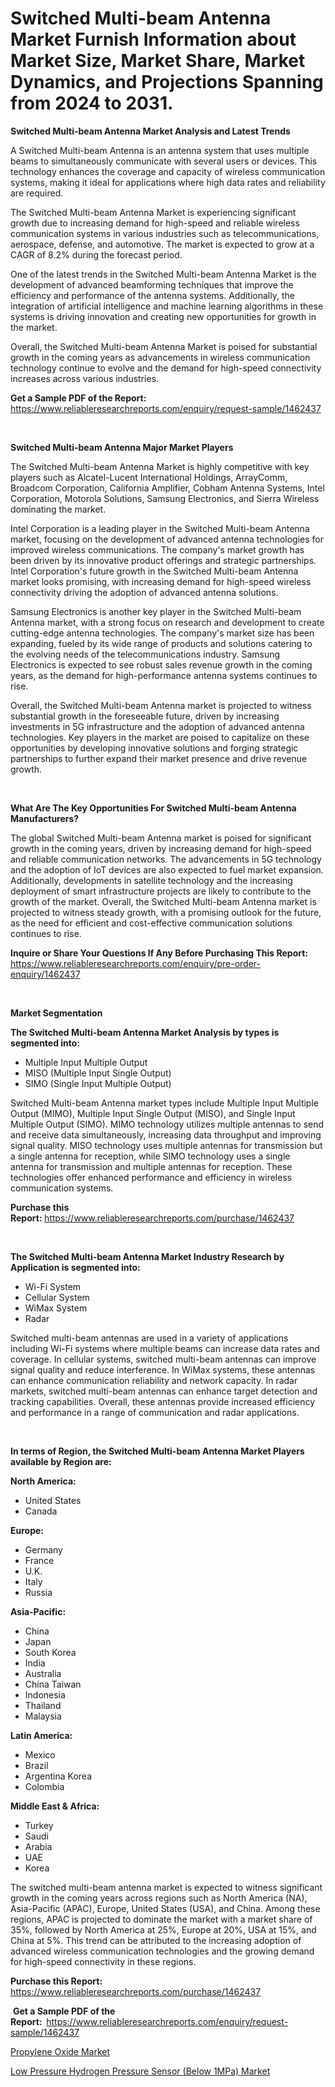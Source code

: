 <p><h1>Switched Multi-beam Antenna Market Furnish Information about Market Size, Market Share, Market Dynamics, and Projections Spanning from 2024 to 2031.</h1></p><p><strong>Switched Multi-beam Antenna Market Analysis and Latest Trends</strong></p>
<p><p>A Switched Multi-beam Antenna is an antenna system that uses multiple beams to simultaneously communicate with several users or devices. This technology enhances the coverage and capacity of wireless communication systems, making it ideal for applications where high data rates and reliability are required.</p><p>The Switched Multi-beam Antenna Market is experiencing significant growth due to increasing demand for high-speed and reliable wireless communication systems in various industries such as telecommunications, aerospace, defense, and automotive. The market is expected to grow at a CAGR of 8.2% during the forecast period.</p><p>One of the latest trends in the Switched Multi-beam Antenna Market is the development of advanced beamforming techniques that improve the efficiency and performance of the antenna systems. Additionally, the integration of artificial intelligence and machine learning algorithms in these systems is driving innovation and creating new opportunities for growth in the market.</p><p>Overall, the Switched Multi-beam Antenna Market is poised for substantial growth in the coming years as advancements in wireless communication technology continue to evolve and the demand for high-speed connectivity increases across various industries.</p></p>
<p><strong>Get a Sample PDF of the Report:&nbsp;</strong> <a href="https://www.reliableresearchreports.com/enquiry/request-sample/1462437">https://www.reliableresearchreports.com/enquiry/request-sample/1462437</a></p>
<p>&nbsp;</p>
<p><strong>Switched Multi-beam Antenna Major Market Players</strong></p>
<p><p>The Switched Multi-beam Antenna Market is highly competitive with key players such as Alcatel-Lucent International Holdings, ArrayComm, Broadcom Corporation, California Amplifier, Cobham Antenna Systems, Intel Corporation, Motorola Solutions, Samsung Electronics, and Sierra Wireless dominating the market.</p><p>Intel Corporation is a leading player in the Switched Multi-beam Antenna market, focusing on the development of advanced antenna technologies for improved wireless communications. The company's market growth has been driven by its innovative product offerings and strategic partnerships. Intel Corporation's future growth in the Switched Multi-beam Antenna market looks promising, with increasing demand for high-speed wireless connectivity driving the adoption of advanced antenna solutions.</p><p>Samsung Electronics is another key player in the Switched Multi-beam Antenna market, with a strong focus on research and development to create cutting-edge antenna technologies. The company's market size has been expanding, fueled by its wide range of products and solutions catering to the evolving needs of the telecommunications industry. Samsung Electronics is expected to see robust sales revenue growth in the coming years, as the demand for high-performance antenna systems continues to rise.</p><p>Overall, the Switched Multi-beam Antenna market is projected to witness substantial growth in the foreseeable future, driven by increasing investments in 5G infrastructure and the adoption of advanced antenna technologies. Key players in the market are poised to capitalize on these opportunities by developing innovative solutions and forging strategic partnerships to further expand their market presence and drive revenue growth.</p></p>
<p>&nbsp;</p>
<p><strong>What Are The Key Opportunities For Switched Multi-beam Antenna Manufacturers?</strong></p>
<p><p>The global Switched Multi-beam Antenna market is poised for significant growth in the coming years, driven by increasing demand for high-speed and reliable communication networks. The advancements in 5G technology and the adoption of IoT devices are also expected to fuel market expansion. Additionally, developments in satellite technology and the increasing deployment of smart infrastructure projects are likely to contribute to the growth of the market. Overall, the Switched Multi-beam Antenna market is projected to witness steady growth, with a promising outlook for the future, as the need for efficient and cost-effective communication solutions continues to rise.</p></p>
<p><strong>Inquire or Share Your Questions If Any Before Purchasing This Report:</strong> <a href="https://www.reliableresearchreports.com/enquiry/pre-order-enquiry/1462437">https://www.reliableresearchreports.com/enquiry/pre-order-enquiry/1462437</a></p>
<p>&nbsp;</p>
<p><strong>Market Segmentation</strong></p>
<p><strong>The Switched Multi-beam Antenna Market Analysis by types is segmented into:</strong></p>
<p><ul><li>Multiple Input Multiple Output</li><li>MISO (Multiple Input Single Output)</li><li>SIMO (Single Input Multiple Output)</li></ul></p>
<p><p>Switched Multi-beam Antenna market types include Multiple Input Multiple Output (MIMO), Multiple Input Single Output (MISO), and Single Input Multiple Output (SIMO). MIMO technology utilizes multiple antennas to send and receive data simultaneously, increasing data throughput and improving signal quality. MISO technology uses multiple antennas for transmission but a single antenna for reception, while SIMO technology uses a single antenna for transmission and multiple antennas for reception. These technologies offer enhanced performance and efficiency in wireless communication systems.</p></p>
<p><strong>Purchase this Report:&nbsp;</strong><a href="https://www.reliableresearchreports.com/purchase/1462437">https://www.reliableresearchreports.com/purchase/1462437</a></p>
<p>&nbsp;</p>
<p><strong>The Switched Multi-beam Antenna Market Industry Research by Application is segmented into:</strong></p>
<p><ul><li>Wi-Fi System</li><li>Cellular System</li><li>WiMax System</li><li>Radar</li></ul></p>
<p><p>Switched multi-beam antennas are used in a variety of applications including Wi-Fi systems where multiple beams can increase data rates and coverage. In cellular systems, switched multi-beam antennas can improve signal quality and reduce interference. In WiMax systems, these antennas can enhance communication reliability and network capacity. In radar markets, switched multi-beam antennas can enhance target detection and tracking capabilities. Overall, these antennas provide increased efficiency and performance in a range of communication and radar applications.</p></p>
<p>&nbsp;</p>
<p><strong>In terms of Region, the Switched Multi-beam Antenna Market Players available by Region are:</strong></p>
<p>
    <p> <strong> North America: </strong>
        <ul>
            <li>United States</li>
            <li>Canada</li>
        </ul>
        </p> 
    <p> <strong> Europe: </strong>
        <ul>
            <li>Germany</li>
            <li>France</li>
            <li>U.K.</li>
            <li>Italy</li>
            <li>Russia</li>
        </ul>
        </p> 
    <p> <strong> Asia-Pacific: </strong>
        <ul>
            <li>China</li>
            <li>Japan</li>
            <li>South Korea</li>
            <li>India</li>
            <li>Australia</li>
            <li>China Taiwan</li>
            <li>Indonesia</li>
            <li>Thailand</li>
            <li>Malaysia</li>
        </ul>
        </p> 
    <p> <strong> Latin America: </strong>
        <ul>
            <li>Mexico</li>
            <li>Brazil</li>
            <li>Argentina Korea</li>
            <li>Colombia</li>
        </ul>
        </p> 
    <p> <strong> Middle East & Africa: </strong>
        <ul>
            <li>Turkey</li>
            <li>Saudi</li>
            <li>Arabia</li>
            <li>UAE</li>
            <li>Korea</li>
        </ul>
    </p>
    </p>
<p><p>The switched multi-beam antenna market is expected to witness significant growth in the coming years across regions such as North America (NA), Asia-Pacific (APAC), Europe, United States (USA), and China. Among these regions, APAC is projected to dominate the market with a market share of 35%, followed by North America at 25%, Europe at 20%, USA at 15%, and China at 5%. This trend can be attributed to the increasing adoption of advanced wireless communication technologies and the growing demand for high-speed connectivity in these regions.</p></p>
<p><strong>Purchase this Report: </strong><a href="https://www.reliableresearchreports.com/purchase/1462437">https://www.reliableresearchreports.com/purchase/1462437</a></p>
<p>&nbsp;<strong>Get a Sample PDF of the Report:&nbsp;&nbsp;</strong><a href="https://www.reliableresearchreports.com/enquiry/request-sample/1462437">https://www.reliableresearchreports.com/enquiry/request-sample/1462437</a></p>
<p><strong></strong></p>
<p><p><a href="https://cute-banjo-8ca.notion.site/Propylene-Oxide-Market-Size-Growing-and-Forecasted-for-period-from-2024-2031-and-provides-complete-a8cf2b006c9d47569d0033f7655b9133">Propylene Oxide Market</a></p><p><a href="https://github.com/lataunyatinikmelvin59ilbd0dv/Market-Research-Report-List-1/blob/main/low-pressure-hydrogen-pressure-sensor-below-1mpa-market.md">Low Pressure Hydrogen Pressure Sensor (Below 1MPa) Market</a></p></p>